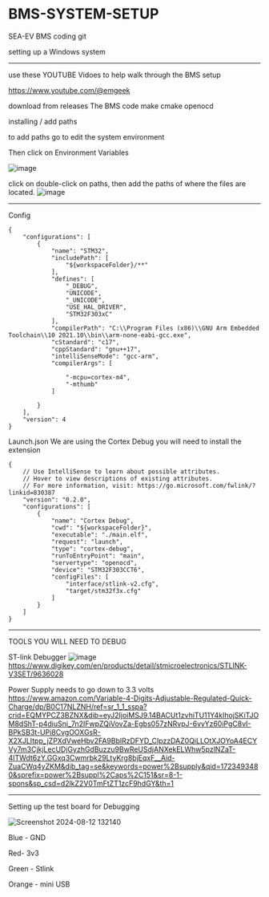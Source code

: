 # BMS-SYSTEM-SETUP
SEA-EV BMS coding git

setting up a Windows system 

--------------------------------------------------------------------------------------------------------------------

use these YOUTUBE Vidoes to help walk through the BMS setup

https://www.youtube.com/@emgeek

download from releases
The BMS code 
make
cmake
openocd


installing / add paths 

to add paths go to edit the system environment

Then click on Environment Variables 

![image](https://github.com/user-attachments/assets/c40e6056-8f35-496f-ab62-afda7d11f964)

click on double-click on paths, then add the paths of where the files are located.
![image](https://github.com/user-attachments/assets/63860b6d-62c6-4e9b-b36b-648beb148703)


--------------------------------------------------------------------------------------------------------------------

Config

```
{
    "configurations": [
        {
            "name": "STM32",
            "includePath": [
                "${workspaceFolder}/**"
            ],
            "defines": [
                "_DEBUG",
                "UNICODE",
                "_UNICODE",
                "USE_HAL_DRIVER",
                "STM32F303xC"
            ],
            "compilerPath": "C:\\Program Files (x86)\\GNU Arm Embedded Toolchain\\10 2021.10\\bin\\arm-none-eabi-gcc.exe",
            "cStandard": "c17",
            "cppStandard": "gnu++17",
            "intelliSenseMode": "gcc-arm",
            "compilerArgs": [

                "-mcpu=cortex-m4",
                "-mthumb"
            ]
           
        }
    ],
    "version": 4
}
```

Launch.json We are using the Cortex Debug you will need to install the extension
```
{
    // Use IntelliSense to learn about possible attributes.
    // Hover to view descriptions of existing attributes.
    // For more information, visit: https://go.microsoft.com/fwlink/?linkid=830387
    "version": "0.2.0",
    "configurations": [
        {
            "name": "Cortex Debug",
            "cwd": "${workspaceFolder}",
            "executable": "./main.elf",
            "request": "launch",
            "type": "cortex-debug",
            "runToEntryPoint": "main",
            "servertype": "openocd",
            "device": "STM32F303CCT6",
            "configFiles": [    
                "interface/stlink-v2.cfg",
                "target/stm32f3x.cfg"
            ]
        }
    ]
}
```
------------------------------------------------------------------------------
TOOLS YOU WILL NEED TO DEBUG

ST-link Debugger
![image](https://github.com/user-attachments/assets/05b4afa8-8dfe-4d95-ab9f-7ad49948b720)
https://www.digikey.com/en/products/detail/stmicroelectronics/STLINK-V3SET/9636028

Power Supply needs to go down to 3.3 volts
https://www.amazon.com/Variable-4-Digits-Adjustable-Regulated-Quick-Charge/dp/B0C17NLZNH/ref=sr_1_1_sspa?crid=EQMYPCZ3BZNX&dib=eyJ2IjoiMSJ9.14BACUt1zvhiTU11Y4kIhojSKiTJOM8dShT-p4diuSni_7n2IFwpZQiVovZa-Egbs057zNRvpJ-6vyYz60iPgC8vI-BPkSB3t-UPi8CvgOOXGsR-X2XJLItpp_jZPXdVweHbv2FA9BblRzDFYD_CIpzzDAZ0QiLLOtXJOYoA4ECYVy7m3CjkjLecUDjGyzhGdBuzzu9BwReUSdjANXekELWhw5pzlNZaT-4ITWdt6zY.GGxq3Cwmrbk29LtyKrg8bjEqxF__Aid-ZuaCWq4yZKM&dib_tag=se&keywords=power%2Bsupply&qid=1723493480&sprefix=power%2Bsuppl%2Caps%2C151&sr=8-1-spons&sp_csd=d2lkZ2V0TmFtZT1zcF9hdGY&th=1

-----------------------------------------------------------------------------

Setting up the test board for Debugging


![Screenshot 2024-08-12 132140](https://github.com/user-attachments/assets/705d3aa7-614f-4db2-8535-6262cbcdb8f1)

Blue - GND

Red- 3v3

Green - Stlink

Orange - mini USB




